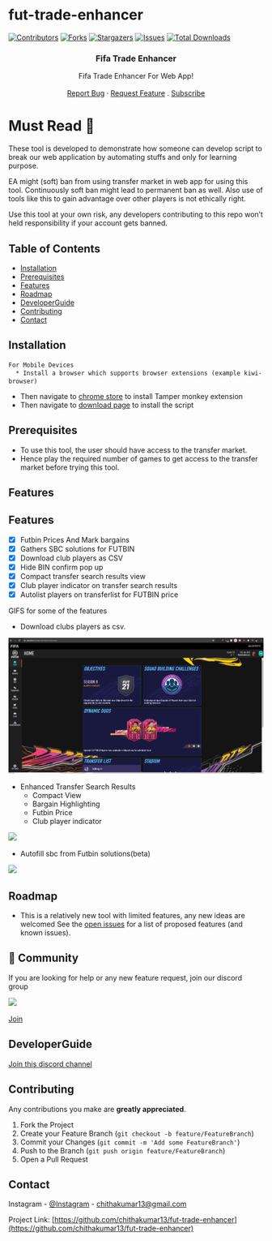 # fut-trade-enhancer

[![Contributors][contributors-shield]][contributors-url]
[![Forks][forks-shield]][forks-url]
[![Stargazers][stars-shield]][stars-url]
[![Issues][issues-shield]][issues-url]
[![Total Downloads](https://img.shields.io/github/downloads/chithakumar13/fut-trade-enhancer/total.svg)]()

<p align="center"> 
  <h3 align="center">Fifa Trade Enhancer</h3>

  <p align="center">
    Fifa Trade Enhancer For Web App!
    <br />  
    <br /> 
    <a href="https://github.com/chithakumar13/fut-trade-enhancer/issues">Report Bug</a>
    ·
    <a href="https://github.com/chithakumar13/fut-trade-enhancer/issues">Request Feature</a>
  .
  <a href="https://www.youtube.com/channel/UC5eLkjmLU2TcE4oiJM9PsyA?sub_confirmation=1">Subscribe</a>
  
  # Must Read :no_entry_sign:
  
  These tool is developed to demonstrate how someone can develop script to break our web application by automating stuffs and only for learning purpose.
  
   EA might (soft) ban from using transfer market in web app for using this tool. Continuously soft ban might lead to permanent ban as well. Also use of tools like this to gain advantage over other players is not ethically right.  
   
   Use this tool at your own risk, any developers contributing to this repo won’t held responsibility if your account gets banned.
  </p>
</p>

<!-- TABLE OF CONTENTS -->

## Table of Contents

- [Installation](#installation)
- [Prerequisites](#prerequisites)
- [Features](#features)
- [Roadmap](#roadmap)
- [DeveloperGuide](#developerguide)
- [Contributing](#contributing)
- [Contact](#contact)

<!-- installation -->

## Installation

    For Mobile Devices
      * Install a browser which supports browser extensions (example kiwi-browser)

- Then navigate to [chrome store](https://chrome.google.com/webstore/detail/tampermonkey/dhdgffkkebhmkfjojejmpbldmpobfkfo?hl=en-GB) to install Tamper monkey extension
- Then navigate to [download page](https://github.com/chithakumar13/fut-trade-enhancer/releases/latest/download/fut-trade-enhancer.user.js) to install the script

## Prerequisites

- To use this tool, the user should have access to the transfer market.
- Hence play the required number of games to get access to the transfer market before trying this tool.

<!-- features -->

## Features

## Features

- [x] Futbin Prices And Mark bargains
- [x] Gathers SBC solutions for FUTBIN
- [x] Download club players as CSV
- [x] Hide BIN confirm pop up
- [x] Compact transfer search results view
- [x] Club player indicator on transfer search results
- [x] Autolist players on transferlist for FUTBIN price

GIFS for some of the features

- Download clubs players as csv.

![](demos/Club%20Download.gif)

- Enhanced Transfer Search Results
  - Compact View
  - Bargain Highlighting
  - Futbin Price
  - Club player indicator

![](demos/Enhanced%20Transfer%20Result.gif)

- Autofill sbc from Futbin solutions(beta)

![](demos/Auto%20Sbc.gif)

<!-- roadmap -->

## Roadmap

- This is a relatively new tool with limited features, any new ideas are welcomed
  See the [open issues](https://github.com/chithakumar13/fut-trade-enhancer/issues) for a list of proposed features (and known issues).

## 💬 Community

If you are looking for help or any new feature request, join our discord group

<img src="https://img.shields.io/discord/768336764447621122?color=green&label=Discord&logo=discord&logoColor=white">

<a href="https://discord.gg/cktHYmp">Join</a>

<!-- developerguide -->

## DeveloperGuide

<a href="https://discord.gg/AHqdCWRw69">Join this discord channel</a>

<!-- CONTRIBUTING -->

## Contributing

Any contributions you make are **greatly appreciated**.

1. Fork the Project
2. Create your Feature Branch (`git checkout -b feature/FeatureBranch`)
3. Commit your Changes (`git commit -m 'Add some FeatureBranch'`)
4. Push to the Branch (`git push origin feature/FeatureBranch`)
5. Open a Pull Request

<!-- CONTACT -->

## Contact

Instagram - [@Instagram](https://www.instagram.com/i_m_ck13/) - chithakumar13@gmail.com

Project Link: [https://github.com/chithakumar13/fut-trade-enhancer](https://github.com/chithakumar13/fut-trade-enhancer)

<!-- MARKDOWN LINKS & IMAGES -->

[contributors-shield]: https://img.shields.io/github/contributors/chithakumar13/fut-trade-enhancer.svg?style=flat-square
[contributors-url]: https://github.com/chithakumar13/fut-trade-enhancer/graphs/contributors
[forks-shield]: https://img.shields.io/github/forks/chithakumar13/fut-trade-enhancer.svg?style=flat-square
[forks-url]: https://github.com/chithakumar13/fut-trade-enhancer/network/members
[stars-shield]: https://img.shields.io/github/stars/chithakumar13/fut-trade-enhancer.svg?style=flat-square
[stars-url]: https://github.com/chithakumar13/fut-trade-enhancer/stargazers
[issues-shield]: https://img.shields.io/github/issues/chithakumar13/fut-trade-enhancer.svg?style=flat-square
[issues-url]: https://github.com/chithakumar13/fut-trade-enhancer/issues
